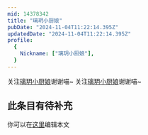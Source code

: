 ```yaml
---
mid: 14378342
title: "璃玥小厨娘"
pubDate: "2024-11-04T11:22:14.395Z"
updatedDate: "2024-11-04T11:22:14.395Z"
profile:
  {
    Nickname: ["璃玥小厨娘"],
  }
---
```


关注[璃玥小厨娘](https://space.bilibili.com/14378342)谢谢喵~ 关注[璃玥小厨娘](https://space.bilibili.com/14378342)谢谢喵~

## 此条目有待补充
你可以在[这里](https://github.com/Yuhanawa/VTuber.ICU-Content/edit/master/v/璃玥小厨娘/index.md)编辑本文
